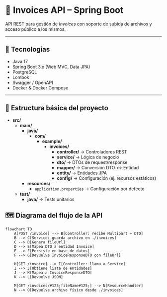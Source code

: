 # 📄 Invoices API – Spring Boot

API REST para gestión de *Invoices* con soporte de subida de archivos y acceso público a los mismos.

---

## 🚀 Tecnologías
- Java 17
- Spring Boot 3.x (Web MVC, Data JPA)
- PostgreSQL
- Lombok
- Swagger / OpenAPI
- Docker & Docker Compose

---

## 📂 Estructura básica del proyecto

- **src/**
    - **main/**
        - **java/**
            - **com/**
                - **example/**
                    - **invoices/**
                        - **controller/** → Controladores REST
                        - **service/** → Lógica de negocio
                        - **dto/** → DTOs de request/response
                        - **mapper/** → Conversión DTO ↔ Entidad
                        - **entity/** → Entidades JPA
                        - **config/** → Configuración (ej. recursos estáticos)
        - **resources/**
            - `application.properties` → Configuración por defecto
    - **test/**
        - **java/** → Tests unitarios

## 🗺 Diagrama del flujo de la API

```mermaid
flowchart TD
    A[POST /invoice] --> B[Controller: recibe Multipart + DTO]
    B --> C[Service: guarda archivo en ./invoices]
    C --> D[Genera fileUrl]
    D --> E[Mapea DTO a entidad Invoice]
    E --> F[Persiste en base de datos]
    F --> G[Devuelve InvoiceResponseDTO con fileUrl]

    H[GET /invoice] --> I[Controller: llama a Service]
    I --> J[Obtiene lista de entidades]
    J --> K[Mapea a InvoiceResponseDTO]
    K --> L[Devuelve JSON]

    M[GET /invoices/#123;fileName#125;] --> N[ResourceHandler]
    N --> O[Devuelve archivo físico desde ./invoices]
